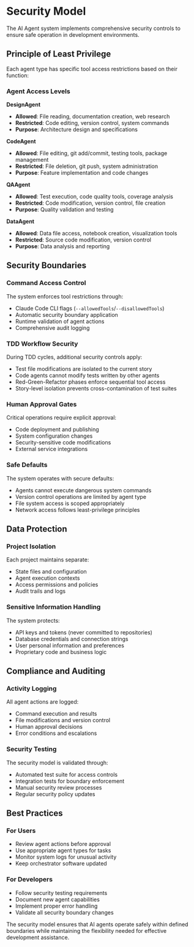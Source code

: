 # Security Model

The AI Agent system implements comprehensive security controls to ensure safe operation in development environments.

## Principle of Least Privilege

Each agent type has specific tool access restrictions based on their function:

### Agent Access Levels

**DesignAgent**
- **Allowed**: File reading, documentation creation, web research
- **Restricted**: Code editing, version control, system commands
- **Purpose**: Architecture design and specifications

**CodeAgent**
- **Allowed**: File editing, git add/commit, testing tools, package management
- **Restricted**: File deletion, git push, system administration
- **Purpose**: Feature implementation and code changes

**QAAgent**
- **Allowed**: Test execution, code quality tools, coverage analysis
- **Restricted**: Code modification, version control, file creation
- **Purpose**: Quality validation and testing

**DataAgent**
- **Allowed**: Data file access, notebook creation, visualization tools
- **Restricted**: Source code modification, version control
- **Purpose**: Data analysis and reporting

## Security Boundaries

### Command Access Control
The system enforces tool restrictions through:
- Claude Code CLI flags (`--allowedTools`/`--disallowedTools`)
- Automatic security boundary application
- Runtime validation of agent actions
- Comprehensive audit logging

### TDD Workflow Security
During TDD cycles, additional security controls apply:
- Test file modifications are isolated to the current story
- Code agents cannot modify tests written by other agents
- Red-Green-Refactor phases enforce sequential tool access
- Story-level isolation prevents cross-contamination of test suites

### Human Approval Gates
Critical operations require explicit approval:
- Code deployment and publishing
- System configuration changes
- Security-sensitive code modifications
- External service integrations

### Safe Defaults
The system operates with secure defaults:
- Agents cannot execute dangerous system commands
- Version control operations are limited by agent type
- File system access is scoped appropriately
- Network access follows least-privilege principles

## Data Protection

### Project Isolation
Each project maintains separate:
- State files and configuration
- Agent execution contexts
- Access permissions and policies
- Audit trails and logs

### Sensitive Information Handling
The system protects:
- API keys and tokens (never committed to repositories)
- Database credentials and connection strings
- User personal information and preferences
- Proprietary code and business logic

## Compliance and Auditing

### Activity Logging
All agent actions are logged:
- Command execution and results
- File modifications and version control
- Human approval decisions
- Error conditions and escalations

### Security Testing
The security model is validated through:
- Automated test suite for access controls
- Integration tests for boundary enforcement
- Manual security review processes
- Regular security policy updates

## Best Practices

### For Users
- Review agent actions before approval
- Use appropriate agent types for tasks
- Monitor system logs for unusual activity
- Keep orchestrator software updated

### For Developers
- Follow security testing requirements
- Document new agent capabilities
- Implement proper error handling
- Validate all security boundary changes

The security model ensures that AI agents operate safely within defined boundaries while maintaining the flexibility needed for effective development assistance.